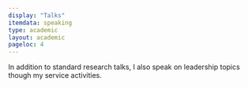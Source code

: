 ```yaml
---
display: "Talks"
itemdata: speaking
type: academic
layout: academic
pageloc: 4
---
```


In addition  to standard research talks, I also speak on leadership topics though my service activities.  